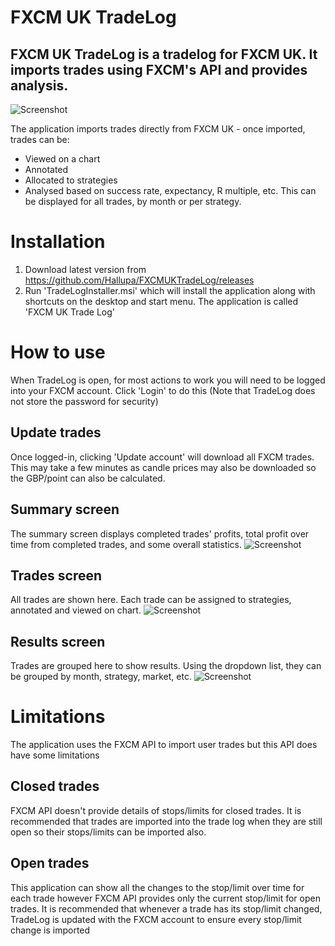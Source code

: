 # FXCM UK TradeLog

## FXCM UK TradeLog is a tradelog for FXCM UK. It imports trades using FXCM's API and provides analysis.
![Screenshot](https://github.com/Hallupa/FXCMUKTradeLog/blob/master/Docs/Images/TradesScreen.PNG)

The application imports trades directly from FXCM UK - once imported, trades can be:
* Viewed on a chart
* Annotated
* Allocated to strategies
* Analysed based on success rate, expectancy, R multiple, etc. This can be displayed for all trades, by month or per strategy.

# Installation
1. Download latest version from https://github.com/Hallupa/FXCMUKTradeLog/releases
2. Run 'TradeLogInstaller.msi' which will install the application along with shortcuts on the desktop and start menu. The application is called 'FXCM UK Trade Log'

# How to use
When TradeLog is open, for most actions to work you will need to be logged into your FXCM account. Click 'Login' to do this (Note that TradeLog does not store the password for security)
## Update trades
Once logged-in, clicking 'Update account' will download all FXCM trades. This may take a few minutes as candle prices may also be downloaded so the GBP/point can also be calculated.
## Summary screen
The summary screen displays completed trades' profits, total profit over time from completed trades, and some overall statistics.
![Screenshot](https://github.com/Hallupa/FXCMUKTradeLog/blob/master/Docs/Images/SummaryScreen.PNG)
## Trades screen
All trades are shown here. Each trade can be assigned to strategies, annotated and viewed on chart.
![Screenshot](https://github.com/Hallupa/FXCMUKTradeLog/blob/master/Docs/Images/TradesScreen.PNG)
## Results screen
Trades are grouped here to show results. Using the dropdown list, they can be grouped by month, strategy, market, etc.
![Screenshot](https://github.com/Hallupa/FXCMUKTradeLog/blob/master/Docs/Images/ResultsScreen.PNG)

# Limitations
The application uses the FXCM API to import user trades but this API does have some limitations
## Closed trades
FXCM API doesn't provide details of stops/limits for closed trades.
It is recommended that trades are imported into the trade log when they are still open so their stops/limits can be imported also.
## Open trades
This application can show all the changes to the stop/limit over time for each trade however FXCM API provides only the current stop/limit for open trades.
It is recommended that whenever a trade has its stop/limit changed, TradeLog is updated with the FXCM account to ensure every stop/limit change is imported
